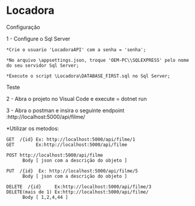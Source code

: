 # Locadora

Configuração

1 - Configure o Sql Server

	*Crie o usuario 'LocadoraAPI' com a senha = 'senha';
  
	*No arquivo \appsettings.json, troque 'OEM-PC\\SQLEXPRESS' pelo nome do seu servidor Sql Server;
  
	*Execute o script \Locadora\DATABASE_FIRST.sql no Sql Server;
  
Teste

2 - Abra o projeto no Visual Code e execute =  dotnet run

3 - Abra o postman e insira o seguinte endpoint :http://localhost:5000/api/filme/
  
  *Utilizar os metodos:
  
    GET  /{id} Ex: http://localhost:5000/api/filme/1
    GET        Ex:http://localhost:5000/api/filme
    
    POST http://localhost:5000/api/filme
          Body [ json com a descrição do objeto ]
    
    PUT  /{id}  Ex: http://localhost:5000/api/filme/5
          Body [ json com a descrição do objeto ]
    
    DELETE  /{id}     Ex:http://localhost:5000/api/filme/3
    DELETE(mais de 1) Ex:http://localhost:5000/api/filme/
          Body [ 1,2,4,44 ]
          
    
